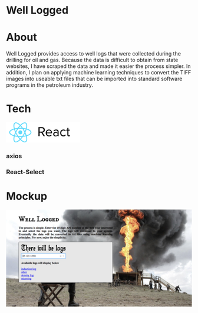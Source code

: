 # Well Logged

# About
Well Logged provides access to well logs that were collected during the drilling for oil and gas. Because the data is difficult to obtain from state websites, I have scraped the data and made it easier the process simpler. In addition, I plan on applying machine learning techniques to convert the TIFF images into useable txt files that can be imported into standard software programs in the petroleum industry.

# Tech
<img src="images/tech/react.png" alt="react" width="200px">
<h3 font-size="4em">axios</h3>
<h3 font-size="4em">React-Select</h3>

# Mockup
<img src="images/mockup.png" alt="mockup">

